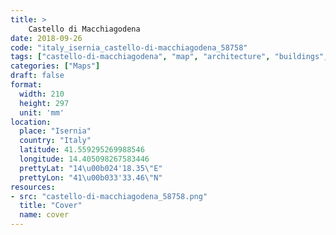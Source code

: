 ```yaml
---
title: > 
    Castello di Macchiagodena
date: 2018-09-26
code: "italy_isernia_castello-di-macchiagodena_58758"
tags: ["castello-di-macchiagodena", "map", "architecture", "buildings", "Isernia", "Italy"]
categories: ["Maps"]
draft: false
format:
  width: 210
  height: 297
  unit: 'mm'
location:
  place: "Isernia"
  country: "Italy"
  latitude: 41.559295269988546
  longitude: 14.405098267583446
  prettyLat: "14\u00b024'18.35\"E"
  prettyLon: "41\u00b033'33.46\"N"
resources:
- src: "castello-di-macchiagodena_58758.png"
  title: "Cover"
  name: cover
---
```

